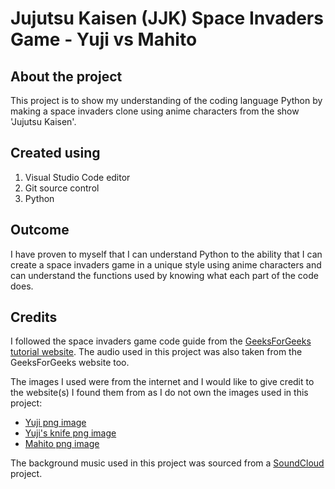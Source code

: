 # Jujutsu Kaisen (JJK) Space Invaders Game - Yuji vs Mahito

## About the project
This project is to show my understanding of the coding language Python by making a space invaders clone using anime characters from the show 'Jujutsu Kaisen'.

## Created using
1. Visual Studio Code editor
2. Git source control
3. Python

## Outcome
I have proven to myself that I can understand Python to the ability that I can create a space invaders game in a unique style using anime characters and can understand the functions used by knowing what each part of the code does.

## Credits
I followed the space invaders game code guide from the [GeeksForGeeks tutorial website](https://www.geeksforgeeks.org/building-space-invaders-using-pygame-python/). The audio used in this project was also taken from the GeeksForGeeks website too.

The images I used were from the internet and I would like to give credit to the website(s) I found them from as I do not own the images used in this project:
- [Yuji png image](https://jujutsu-kaisen.fandom.com/wiki/Yuji_Itadori)
- [Yuji's knife png image](https://katana-anime.com/products/epee-yuji-itadori-jujutsu-kaisen)
- [Mahito png image](https://monster-strike-enjp.fandom.com/wiki/Mahito)

The background music used in this project was sourced from a [SoundCloud](https://soundcloud.com/user-423773476/jujutsu-kaisen-background-music-download-free-download) project. 
